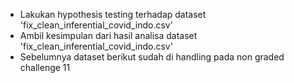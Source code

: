 - Lakukan hypothesis testing terhadap dataset 'fix_clean_inferential_covid_indo.csv'
- Ambil kesimpulan dari hasil analisa dataset 'fix_clean_inferential_covid_indo.csv'
- Sebelumnya dataset berikut sudah di handling pada non graded challenge 11